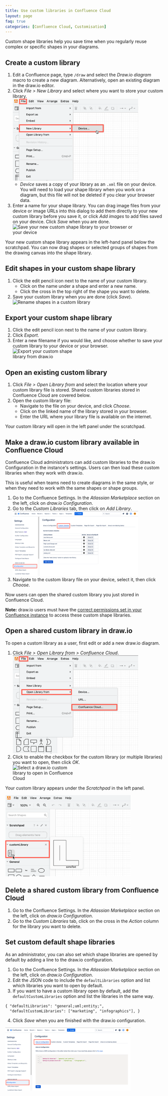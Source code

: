 ```yaml
---
title: Use custom libraries in Confluence Cloud
layout: page
faq: true
categories: [Confluence Cloud, Customisation]
---
```


Custom shape libraries help you save time when you regularly reuse complex or specific shapes in your diagrams.

## Create a custom library

1. Edit a Confluence page, type ``/draw`` and select the _Draw.io diagram_ macro to create a new diagram. Alternatively, open an existing diagram in the draw.io editor.
2. Click _File > New Library_ and select where you want to store your custom library.
<br /><img src="/assets/img/blog/new-library-confluence-cloud.png" style="width=100%;max-width:400px;height:auto;" alt="Create a new shape library to use with draw.io for Confluence Cloud">
   - _Device_ saves a copy of your library as an ``.xml`` file on your device. You will need to load your shape library when you work on a diagram, but this file will not be deleted if you clear your browser data.
3. Enter a name for your shape library. You can drag image files from your device or image URLs into this dialog to add them directly to your new custom library before you save it, or click _Add images_ to add files saved on your device. Click _Save_ when you are done.
<br /><img src="/assets/img/blog/new-library-confluence-cloud-2.png" style="width=100%;max-width:400px;height:auto;" alt="Save your new custom shape library to your browser or your device">

Your new custom shape library appears in the left-hand panel below the scratchpad. You can now drag shapes or selected groups of shapes from the drawing canvas into the shape library.

## Edit shapes in your custom shape library

1. Click the edit pencil icon next to the name of your custom library.
   - Click on the name under a shape and enter a new name.
   - Click the cross in the top right of the shape you want to delete.
3. Save your custom library when you are done (click _Save_).
<br /><img src="/assets/img/blog/rename-shape-custom-libraries.png" style="width=100%;max-width:400px;height:auto;" alt="Rename shapes in a custom library">

## Export your custom shape library
1. Click the edit pencil icon next to the name of your custom library.
2. Click _Export_.
3. Enter a new filename if you would like, and choose whether to save your custom library to your device or your browser.
<br /><img src="/assets/img/blog/export-custom-library.png" style="width=100%;max-width:200px;height:auto;" alt="Export your custom shape library from draw.io">

## Open an existing custom library
1. Click _File > Open Library from_ and select the location where your custom library file is stored. Shared custom libraries stored in Confluence Cloud are covered below.
2. Open the custom library file:
   - Navigate to the file on your device, and click _Choose_.
   - Click on the linked name of the library stored in your browser.
   - Enter the URL where your library file is available on the internet.

Your custom library will open in the left panel under the scratchpad.

## Make a draw.io custom library available in Confluence Cloud

Confluence Cloud administrators can add custom libraries to the draw.io Configuration in the instance's settings. Users can then load these custom libraries when they work with draw.io.

This is useful when teams need to create diagrams in the same style, or when they need to work with the same shapes or shape groups.

1. Go to the Confluence Settings. In the _Atlassian Marketplace_ section on the left, click on _draw.io Configuration_.
2. Go to the _Custom Libraries_ tab, then click on _Add Library_.
<br /><img src="/assets/img/blog/add-custom-library-confluence-cloud.png" style="width=100%;max-width:400px;height:auto;" alt="Add a custom library to Confluence Cloud via draw.io Configuration in the Confluence Administration area">
3. Navigate to the custom library file on your device, select it, then click _Choose_.

Now users can open the shared custom library you just stored in Confluence Cloud.

**Note:** draw.io users must have the [correct permissions set in your Confluence instance](/doc/faq/confluence-drawio-config-space-permissions.html) to access these custom shape libraries.

## Open a shared custom library in draw.io

To open a custom library as a user, first edit or add a new draw.io diagram.

1. Click _File > Open Library from > Confluence Cloud_.
<br /><img src="/assets/img/blog/open-custom-library-confluence-cloud.png" style="width=100%;max-width:400px;height:auto;" alt="Open a draw.io custom library in Confluence Cloud">
2. Click to enable the checkbox for the custom library (or multiple libraries) you want to open, then click _OK_.
<br /><img src="/assets/img/blog/select-custom-library-confluence-cloud.png" style="width=100%;max-width:200px;height:auto;" alt="Select a draw.io custom library to open in Confluence Cloud">

Your custom library appears under the _Scratchpad_ in the left panel.

<img src="/assets/img/blog/custom-library-confluence-cloud.png" style="width=100%;max-width:400px;height:auto;" alt="Custom libraries appear under the scratchpad in Confluence Cloud">

## Delete a shared custom library from Confluence Cloud

1. Go to the Confluence Settings. In the _Atlassian Marketplace_ section on the left, click on _draw.io Configuration_.
2. Go to the _Custom Libraries_ tab, click on the cross in the _Action_ column for the library you want to delete.

## Set custom default shape libraries

As an administrator, you can also set which shape libraries are opened by default by adding a line to the draw.io configuration.

1. Go to the Confluence Settings. In the _Atlassian Marketplace_ section on the left, click on _draw.io Configuration_.
2. Edit the JSON code to include the ``defaultLibraries`` option and list which libraries you want to open by default.
3. If you want to have a custom library open by default, add the ``defaultCustomLibraries`` option and list the libraries in the same way.
```
{ "defaultLibraries": "general;uml;entity;",
  "defaultCustomLibraries": ["marketing", "infographics"], }
```
4. Click _Save_ when you are finished with the draw.io configuration.

<img src="/assets/img/blog/custom-libraries-default-confluence-cloud.png" style="width=100%;max-width:400px;height:auto;" alt="Open shape libraries and custom libraries by default in draw.io for Confluence Cloud">
